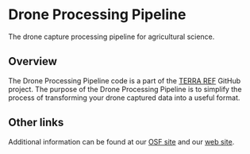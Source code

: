 # Drone Processing Pipeline

The drone capture processing pipeline for agricultural science.

## Overview

The Drone Processing Pipeline code is a part of the [TERRA REF](https://github.com/terraref/drone-pipeline/tree/master) GitHub project. 
The purpose of the Drone Processing Pipeline is to simplify the process of transforming your drone captured data into a useful format.

## Other links

Additional information can be found at our [OSF site](https://osf.io/xdkcy/) and our [web site](https://az-digitalag.github.io/Drone-Processing-Pipeline/).
